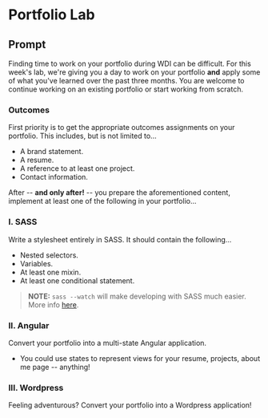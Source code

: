 # Portfolio Lab

## Prompt

Finding time to work on your portfolio during WDI can be difficult. For this week's lab, we're giving you a day to work on your portfolio **and** apply some of what you've learned over the past three months. You are welcome to continue working on an existing portfolio or start working from scratch.

### Outcomes

First priority is to get the appropriate outcomes assignments on your portfolio. This includes, but is not limited to...
* A brand statement.
* A resume.
* A reference to at least one project.
* Contact information.

After -- **and only after!** -- you prepare the aforementioned content, implement at least one of the following in your portfolio...

### I. SASS

Write a stylesheet entirely in SASS. It should contain the following...
* Nested selectors.
* Variables.
* At least one mixin.
* At least one conditional statement.

> **NOTE:** `sass --watch` will make developing with SASS much easier. More info [here](http://sass-lang.com/documentation/file.SASS_REFERENCE.html).

### II. Angular

Convert your portfolio into a multi-state Angular application.
* You could use states to represent views for your resume, projects, about me page -- anything!

### III. Wordpress

Feeling adventurous? Convert your portfolio into a Wordpress application!
